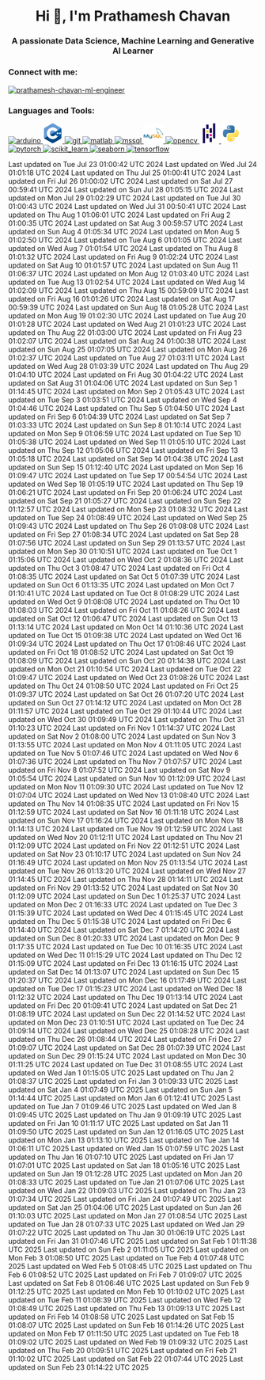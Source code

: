 <h1 align="center">Hi 👋, I'm Prathamesh Chavan</h1>
<h3 align="center">A passionate Data Science, Machine Learning and Generative AI Learner</h3>

<h3 align="left">Connect with me:</h3>
<p align="left">
<a href="https://linkedin.com/in/prathamesh-chavan-ml-engineer" target="blank"><img align="center" src="https://raw.githubusercontent.com/rahuldkjain/github-profile-readme-generator/master/src/images/icons/Social/linked-in-alt.svg" alt="prathamesh-chavan-ml-engineer" height="30" width="40" /></a>
</p>

<h3 align="left">Languages and Tools:</h3>
<p align="left"> <a href="https://www.arduino.cc/" target="_blank" rel="noreferrer"> <img src="https://cdn.worldvectorlogo.com/logos/arduino-1.svg" alt="arduino" width="40" height="40"/> </a> <a href="https://www.w3schools.com/cpp/" target="_blank" rel="noreferrer"> <img src="https://raw.githubusercontent.com/devicons/devicon/master/icons/cplusplus/cplusplus-original.svg" alt="cplusplus" width="40" height="40"/> </a> <a href="https://git-scm.com/" target="_blank" rel="noreferrer"> <img src="https://www.vectorlogo.zone/logos/git-scm/git-scm-icon.svg" alt="git" width="40" height="40"/> </a> <a href="https://www.mathworks.com/" target="_blank" rel="noreferrer"> <img src="https://upload.wikimedia.org/wikipedia/commons/2/21/Matlab_Logo.png" alt="matlab" width="40" height="40"/> </a> <a href="https://www.microsoft.com/en-us/sql-server" target="_blank" rel="noreferrer"> <img src="https://www.svgrepo.com/show/303229/microsoft-sql-server-logo.svg" alt="mssql" width="40" height="40"/> </a> <a href="https://www.mysql.com/" target="_blank" rel="noreferrer"> <img src="https://raw.githubusercontent.com/devicons/devicon/master/icons/mysql/mysql-original-wordmark.svg" alt="mysql" width="40" height="40"/> </a> <a href="https://opencv.org/" target="_blank" rel="noreferrer"> <img src="https://www.vectorlogo.zone/logos/opencv/opencv-icon.svg" alt="opencv" width="40" height="40"/> </a> <a href="https://pandas.pydata.org/" target="_blank" rel="noreferrer"> <img src="https://raw.githubusercontent.com/devicons/devicon/2ae2a900d2f041da66e950e4d48052658d850630/icons/pandas/pandas-original.svg" alt="pandas" width="40" height="40"/> </a> <a href="https://www.python.org" target="_blank" rel="noreferrer"> <img src="https://raw.githubusercontent.com/devicons/devicon/master/icons/python/python-original.svg" alt="python" width="40" height="40"/> </a> <a href="https://pytorch.org/" target="_blank" rel="noreferrer"> <img src="https://www.vectorlogo.zone/logos/pytorch/pytorch-icon.svg" alt="pytorch" width="40" height="40"/> </a> <a href="https://scikit-learn.org/" target="_blank" rel="noreferrer"> <img src="https://upload.wikimedia.org/wikipedia/commons/0/05/Scikit_learn_logo_small.svg" alt="scikit_learn" width="40" height="40"/> </a> <a href="https://seaborn.pydata.org/" target="_blank" rel="noreferrer"> <img src="https://seaborn.pydata.org/_images/logo-mark-lightbg.svg" alt="seaborn" width="40" height="40"/> </a> <a href="https://www.tensorflow.org" target="_blank" rel="noreferrer"> <img src="https://www.vectorlogo.zone/logos/tensorflow/tensorflow-icon.svg" alt="tensorflow" width="40" height="40"/> </a> </p>
Last updated on Tue Jul 23 01:00:42 UTC 2024
Last updated on Wed Jul 24 01:01:18 UTC 2024
Last updated on Thu Jul 25 01:00:41 UTC 2024
Last updated on Fri Jul 26 01:00:02 UTC 2024
Last updated on Sat Jul 27 00:59:41 UTC 2024
Last updated on Sun Jul 28 01:05:15 UTC 2024
Last updated on Mon Jul 29 01:02:29 UTC 2024
Last updated on Tue Jul 30 01:00:43 UTC 2024
Last updated on Wed Jul 31 00:50:41 UTC 2024
Last updated on Thu Aug  1 01:06:01 UTC 2024
Last updated on Fri Aug  2 01:00:35 UTC 2024
Last updated on Sat Aug  3 00:59:57 UTC 2024
Last updated on Sun Aug  4 01:05:34 UTC 2024
Last updated on Mon Aug  5 01:02:50 UTC 2024
Last updated on Tue Aug  6 01:01:05 UTC 2024
Last updated on Wed Aug  7 01:01:54 UTC 2024
Last updated on Thu Aug  8 01:01:32 UTC 2024
Last updated on Fri Aug  9 01:02:24 UTC 2024
Last updated on Sat Aug 10 01:01:57 UTC 2024
Last updated on Sun Aug 11 01:06:37 UTC 2024
Last updated on Mon Aug 12 01:03:40 UTC 2024
Last updated on Tue Aug 13 01:02:54 UTC 2024
Last updated on Wed Aug 14 01:02:09 UTC 2024
Last updated on Thu Aug 15 00:59:09 UTC 2024
Last updated on Fri Aug 16 01:01:26 UTC 2024
Last updated on Sat Aug 17 00:59:39 UTC 2024
Last updated on Sun Aug 18 01:05:28 UTC 2024
Last updated on Mon Aug 19 01:02:30 UTC 2024
Last updated on Tue Aug 20 01:01:28 UTC 2024
Last updated on Wed Aug 21 01:01:23 UTC 2024
Last updated on Thu Aug 22 01:03:00 UTC 2024
Last updated on Fri Aug 23 01:02:07 UTC 2024
Last updated on Sat Aug 24 01:00:38 UTC 2024
Last updated on Sun Aug 25 01:07:05 UTC 2024
Last updated on Mon Aug 26 01:02:37 UTC 2024
Last updated on Tue Aug 27 01:03:11 UTC 2024
Last updated on Wed Aug 28 01:03:39 UTC 2024
Last updated on Thu Aug 29 01:04:10 UTC 2024
Last updated on Fri Aug 30 01:04:22 UTC 2024
Last updated on Sat Aug 31 01:04:06 UTC 2024
Last updated on Sun Sep  1 01:14:45 UTC 2024
Last updated on Mon Sep  2 01:05:43 UTC 2024
Last updated on Tue Sep  3 01:03:51 UTC 2024
Last updated on Wed Sep  4 01:04:46 UTC 2024
Last updated on Thu Sep  5 01:04:50 UTC 2024
Last updated on Fri Sep  6 01:04:39 UTC 2024
Last updated on Sat Sep  7 01:03:33 UTC 2024
Last updated on Sun Sep  8 01:10:14 UTC 2024
Last updated on Mon Sep  9 01:06:59 UTC 2024
Last updated on Tue Sep 10 01:05:38 UTC 2024
Last updated on Wed Sep 11 01:05:10 UTC 2024
Last updated on Thu Sep 12 01:05:06 UTC 2024
Last updated on Fri Sep 13 01:05:18 UTC 2024
Last updated on Sat Sep 14 01:04:38 UTC 2024
Last updated on Sun Sep 15 01:12:40 UTC 2024
Last updated on Mon Sep 16 01:09:47 UTC 2024
Last updated on Tue Sep 17 00:54:54 UTC 2024
Last updated on Wed Sep 18 01:05:19 UTC 2024
Last updated on Thu Sep 19 01:06:21 UTC 2024
Last updated on Fri Sep 20 01:06:24 UTC 2024
Last updated on Sat Sep 21 01:05:27 UTC 2024
Last updated on Sun Sep 22 01:12:57 UTC 2024
Last updated on Mon Sep 23 01:08:32 UTC 2024
Last updated on Tue Sep 24 01:08:49 UTC 2024
Last updated on Wed Sep 25 01:09:43 UTC 2024
Last updated on Thu Sep 26 01:08:08 UTC 2024
Last updated on Fri Sep 27 01:08:34 UTC 2024
Last updated on Sat Sep 28 01:07:56 UTC 2024
Last updated on Sun Sep 29 01:13:57 UTC 2024
Last updated on Mon Sep 30 01:10:51 UTC 2024
Last updated on Tue Oct  1 01:15:06 UTC 2024
Last updated on Wed Oct  2 01:08:36 UTC 2024
Last updated on Thu Oct  3 01:08:47 UTC 2024
Last updated on Fri Oct  4 01:08:35 UTC 2024
Last updated on Sat Oct  5 01:07:39 UTC 2024
Last updated on Sun Oct  6 01:13:35 UTC 2024
Last updated on Mon Oct  7 01:10:41 UTC 2024
Last updated on Tue Oct  8 01:08:29 UTC 2024
Last updated on Wed Oct  9 01:08:08 UTC 2024
Last updated on Thu Oct 10 01:08:03 UTC 2024
Last updated on Fri Oct 11 01:08:26 UTC 2024
Last updated on Sat Oct 12 01:06:47 UTC 2024
Last updated on Sun Oct 13 01:13:14 UTC 2024
Last updated on Mon Oct 14 01:10:36 UTC 2024
Last updated on Tue Oct 15 01:09:38 UTC 2024
Last updated on Wed Oct 16 01:09:34 UTC 2024
Last updated on Thu Oct 17 01:08:46 UTC 2024
Last updated on Fri Oct 18 01:08:52 UTC 2024
Last updated on Sat Oct 19 01:08:09 UTC 2024
Last updated on Sun Oct 20 01:14:38 UTC 2024
Last updated on Mon Oct 21 01:10:54 UTC 2024
Last updated on Tue Oct 22 01:09:47 UTC 2024
Last updated on Wed Oct 23 01:08:26 UTC 2024
Last updated on Thu Oct 24 01:08:50 UTC 2024
Last updated on Fri Oct 25 01:09:37 UTC 2024
Last updated on Sat Oct 26 01:07:20 UTC 2024
Last updated on Sun Oct 27 01:14:12 UTC 2024
Last updated on Mon Oct 28 01:11:57 UTC 2024
Last updated on Tue Oct 29 01:10:44 UTC 2024
Last updated on Wed Oct 30 01:09:49 UTC 2024
Last updated on Thu Oct 31 01:10:23 UTC 2024
Last updated on Fri Nov  1 01:14:37 UTC 2024
Last updated on Sat Nov  2 01:08:00 UTC 2024
Last updated on Sun Nov  3 01:13:55 UTC 2024
Last updated on Mon Nov  4 01:11:05 UTC 2024
Last updated on Tue Nov  5 01:07:46 UTC 2024
Last updated on Wed Nov  6 01:07:36 UTC 2024
Last updated on Thu Nov  7 01:07:57 UTC 2024
Last updated on Fri Nov  8 01:07:52 UTC 2024
Last updated on Sat Nov  9 01:05:54 UTC 2024
Last updated on Sun Nov 10 01:12:09 UTC 2024
Last updated on Mon Nov 11 01:09:30 UTC 2024
Last updated on Tue Nov 12 01:07:04 UTC 2024
Last updated on Wed Nov 13 01:08:40 UTC 2024
Last updated on Thu Nov 14 01:08:35 UTC 2024
Last updated on Fri Nov 15 01:12:59 UTC 2024
Last updated on Sat Nov 16 01:11:18 UTC 2024
Last updated on Sun Nov 17 01:16:24 UTC 2024
Last updated on Mon Nov 18 01:14:13 UTC 2024
Last updated on Tue Nov 19 01:12:59 UTC 2024
Last updated on Wed Nov 20 01:12:11 UTC 2024
Last updated on Thu Nov 21 01:12:09 UTC 2024
Last updated on Fri Nov 22 01:12:51 UTC 2024
Last updated on Sat Nov 23 01:10:17 UTC 2024
Last updated on Sun Nov 24 01:16:49 UTC 2024
Last updated on Mon Nov 25 01:13:54 UTC 2024
Last updated on Tue Nov 26 01:13:20 UTC 2024
Last updated on Wed Nov 27 01:14:45 UTC 2024
Last updated on Thu Nov 28 01:14:11 UTC 2024
Last updated on Fri Nov 29 01:13:52 UTC 2024
Last updated on Sat Nov 30 01:12:09 UTC 2024
Last updated on Sun Dec  1 01:25:37 UTC 2024
Last updated on Mon Dec  2 01:16:33 UTC 2024
Last updated on Tue Dec  3 01:15:39 UTC 2024
Last updated on Wed Dec  4 01:15:45 UTC 2024
Last updated on Thu Dec  5 01:15:38 UTC 2024
Last updated on Fri Dec  6 01:14:40 UTC 2024
Last updated on Sat Dec  7 01:14:20 UTC 2024
Last updated on Sun Dec  8 01:20:33 UTC 2024
Last updated on Mon Dec  9 01:17:35 UTC 2024
Last updated on Tue Dec 10 01:16:35 UTC 2024
Last updated on Wed Dec 11 01:15:29 UTC 2024
Last updated on Thu Dec 12 01:15:09 UTC 2024
Last updated on Fri Dec 13 01:16:15 UTC 2024
Last updated on Sat Dec 14 01:13:07 UTC 2024
Last updated on Sun Dec 15 01:20:37 UTC 2024
Last updated on Mon Dec 16 01:17:49 UTC 2024
Last updated on Tue Dec 17 01:15:23 UTC 2024
Last updated on Wed Dec 18 01:12:32 UTC 2024
Last updated on Thu Dec 19 01:13:14 UTC 2024
Last updated on Fri Dec 20 01:09:41 UTC 2024
Last updated on Sat Dec 21 01:08:19 UTC 2024
Last updated on Sun Dec 22 01:14:52 UTC 2024
Last updated on Mon Dec 23 01:10:51 UTC 2024
Last updated on Tue Dec 24 01:09:14 UTC 2024
Last updated on Wed Dec 25 01:08:28 UTC 2024
Last updated on Thu Dec 26 01:08:44 UTC 2024
Last updated on Fri Dec 27 01:09:07 UTC 2024
Last updated on Sat Dec 28 01:07:39 UTC 2024
Last updated on Sun Dec 29 01:15:24 UTC 2024
Last updated on Mon Dec 30 01:11:25 UTC 2024
Last updated on Tue Dec 31 01:08:55 UTC 2024
Last updated on Wed Jan  1 01:15:05 UTC 2025
Last updated on Thu Jan  2 01:08:37 UTC 2025
Last updated on Fri Jan  3 01:09:33 UTC 2025
Last updated on Sat Jan  4 01:07:49 UTC 2025
Last updated on Sun Jan  5 01:14:44 UTC 2025
Last updated on Mon Jan  6 01:12:41 UTC 2025
Last updated on Tue Jan  7 01:09:46 UTC 2025
Last updated on Wed Jan  8 01:09:45 UTC 2025
Last updated on Thu Jan  9 01:09:19 UTC 2025
Last updated on Fri Jan 10 01:11:17 UTC 2025
Last updated on Sat Jan 11 01:09:50 UTC 2025
Last updated on Sun Jan 12 01:16:05 UTC 2025
Last updated on Mon Jan 13 01:13:10 UTC 2025
Last updated on Tue Jan 14 01:06:11 UTC 2025
Last updated on Wed Jan 15 01:07:59 UTC 2025
Last updated on Thu Jan 16 01:07:10 UTC 2025
Last updated on Fri Jan 17 01:07:01 UTC 2025
Last updated on Sat Jan 18 01:05:16 UTC 2025
Last updated on Sun Jan 19 01:12:28 UTC 2025
Last updated on Mon Jan 20 01:08:33 UTC 2025
Last updated on Tue Jan 21 01:07:06 UTC 2025
Last updated on Wed Jan 22 01:09:03 UTC 2025
Last updated on Thu Jan 23 01:07:34 UTC 2025
Last updated on Fri Jan 24 01:07:49 UTC 2025
Last updated on Sat Jan 25 01:04:06 UTC 2025
Last updated on Sun Jan 26 01:10:03 UTC 2025
Last updated on Mon Jan 27 01:08:54 UTC 2025
Last updated on Tue Jan 28 01:07:33 UTC 2025
Last updated on Wed Jan 29 01:07:22 UTC 2025
Last updated on Thu Jan 30 01:06:19 UTC 2025
Last updated on Fri Jan 31 01:07:46 UTC 2025
Last updated on Sat Feb  1 01:11:38 UTC 2025
Last updated on Sun Feb  2 01:11:05 UTC 2025
Last updated on Mon Feb  3 01:08:50 UTC 2025
Last updated on Tue Feb  4 01:07:48 UTC 2025
Last updated on Wed Feb  5 01:08:45 UTC 2025
Last updated on Thu Feb  6 01:08:52 UTC 2025
Last updated on Fri Feb  7 01:09:07 UTC 2025
Last updated on Sat Feb  8 01:06:46 UTC 2025
Last updated on Sun Feb  9 01:12:25 UTC 2025
Last updated on Mon Feb 10 01:10:02 UTC 2025
Last updated on Tue Feb 11 01:08:39 UTC 2025
Last updated on Wed Feb 12 01:08:49 UTC 2025
Last updated on Thu Feb 13 01:09:13 UTC 2025
Last updated on Fri Feb 14 01:08:58 UTC 2025
Last updated on Sat Feb 15 01:08:07 UTC 2025
Last updated on Sun Feb 16 01:14:26 UTC 2025
Last updated on Mon Feb 17 01:11:50 UTC 2025
Last updated on Tue Feb 18 01:09:02 UTC 2025
Last updated on Wed Feb 19 01:09:32 UTC 2025
Last updated on Thu Feb 20 01:09:51 UTC 2025
Last updated on Fri Feb 21 01:10:02 UTC 2025
Last updated on Sat Feb 22 01:07:44 UTC 2025
Last updated on Sun Feb 23 01:14:22 UTC 2025
